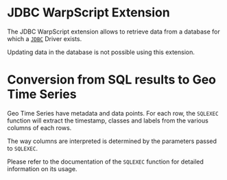 # JDBC WarpScript Extension

The JDBC WarpScript extension allows to retrieve data from a database for which a [`JDBC`]() Driver exists.

Updating data in the database is not possible using this extension.

# Conversion from SQL results to Geo Time Series

Geo Time Series have metadata and data points. For each row, the `SQLEXEC` function will extract the timestamp, classes and labels from the various columns of each rows.

The way columns are interpreted is determined by the parameters passed to `SQLEXEC`.

Please refer to the documentation of the `SQLEXEC` function for detailed information on its usage.